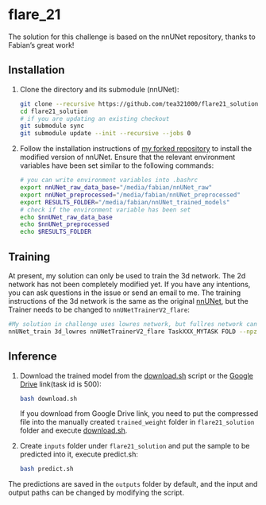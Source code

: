 # flare_21

The solution for this challenge is based on the nnUNet repository, thanks to Fabian’s great work!

## Installation

1. Clone the directory and its submodule (nnUNet):

    ```bash
    git clone --recursive https://github.com/tea321000/flare21_solution
    cd flare21_solution
    # if you are updating an existing checkout
    git submodule sync
    git submodule update --init --recursive --jobs 0
    ```

2. Follow the installation instructions of [my forked repository](https://github.com/tea321000/nnUNet/tree/flare_21#installation) to install the modified version of nnUNet. Ensure that the relevant environment variables have been set similar to the following commands:

    ```bash
    # you can write environment variables into .bashrc
    export nnUNet_raw_data_base="/media/fabian/nnUNet_raw"
    export nnUNet_preprocessed="/media/fabian/nnUNet_preprocessed"
    export RESULTS_FOLDER="/media/fabian/nnUNet_trained_models"
    # check if the environment variable has been set
    echo $nnUNet_raw_data_base
    echo $nnUNet_preprocessed
    echo $RESULTS_FOLDER
    ```

## Training

At present, my solution can only be used to train the 3d network. The 2d network has not been completely modified yet. If you have any intentions, you can ask questions in the issue or send an email to me. The training instructions of the 3d network is the same as the original [nnUNet](https://github.com/tea321000/nnUNet/tree/flare_21#3d-full-resolution-u-net), but the Trainer needs to be changed to `nnUNetTrainerV2_flare`:

```bash
#My solution in challenge uses lowres network, but fullres network can also be used
nnUNet_train 3d_lowres nnUNetTrainerV2_flare TaskXXX_MYTASK FOLD --npz
```

## Inference

1. Download the trained model from the [download.sh](https://github.com/tea321000/flare21_solution/blob/main/download.sh) script or the [Google Drive](https://drive.google.com/file/d/1YW8MsLaYUr6lhfpf_LL6kTelPiuJRhq9/view) link(task id is 500):

    ```bash
    bash download.sh
    ```

    If you download from Google Drive link, you need to put the compressed file into the manually created `trained_weight` folder in `flare21_solution` folder and execute [download.sh](http://download.sh/).

2. Create `inputs` folder under `flare21_solution` and put the sample to be predicted into it, execute predict.sh:

    ```bash
    bash predict.sh
    ```

The predictions are saved in the `outputs` folder by default, and the input and output paths can be changed by modifying the script.

